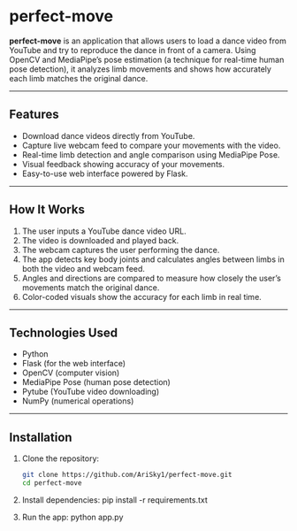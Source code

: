 # perfect-move

**perfect-move** is an application that allows users to load a dance video from YouTube and try to reproduce the dance in front of a camera. Using OpenCV and MediaPipe’s pose estimation (a technique for real-time human pose detection), it analyzes limb movements and shows how accurately each limb matches the original dance.

---

## Features

- Download dance videos directly from YouTube.
- Capture live webcam feed to compare your movements with the video.
- Real-time limb detection and angle comparison using MediaPipe Pose.
- Visual feedback showing accuracy of your movements.
- Easy-to-use web interface powered by Flask.

---

## How It Works

1. The user inputs a YouTube dance video URL.
2. The video is downloaded and played back.
3. The webcam captures the user performing the dance.
4. The app detects key body joints and calculates angles between limbs in both the video and webcam feed.
5. Angles and directions are compared to measure how closely the user’s movements match the original dance.
6. Color-coded visuals show the accuracy for each limb in real time.

---

## Technologies Used

- Python
- Flask (for the web interface)
- OpenCV (computer vision)
- MediaPipe Pose (human pose detection)
- Pytube (YouTube video downloading)
- NumPy (numerical operations)

---

## Installation

1. Clone the repository:
   ```bash
   git clone https://github.com/AriSky1/perfect-move.git
   cd perfect-move
   
2. Install dependencies:
pip install -r requirements.txt

3. Run the app:
python app.py